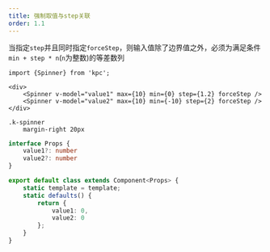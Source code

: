 ```yaml
---
title: 强制取值与step关联
order: 1.1
---
```


当指定`step`并且同时指定`forceStep`，则输入值除了边界值之外，必须为满足条件`min + step * n`(`n`为整数)的等差数列

```vdt
import {Spinner} from 'kpc';

<div>
    <Spinner v-model="value1" max={10} min={0} step={1.2} forceStep />
    <Spinner v-model="value2" max={10} min={-10} step={2} forceStep />
</div>
```

```styl
.k-spinner
    margin-right 20px
```

```ts
interface Props {
    value1?: number
    value2?: number
}

export default class extends Component<Props> {
    static template = template;
    static defaults() {
        return {
            value1: 0,
            value2: 0
        };
    }
}
```

